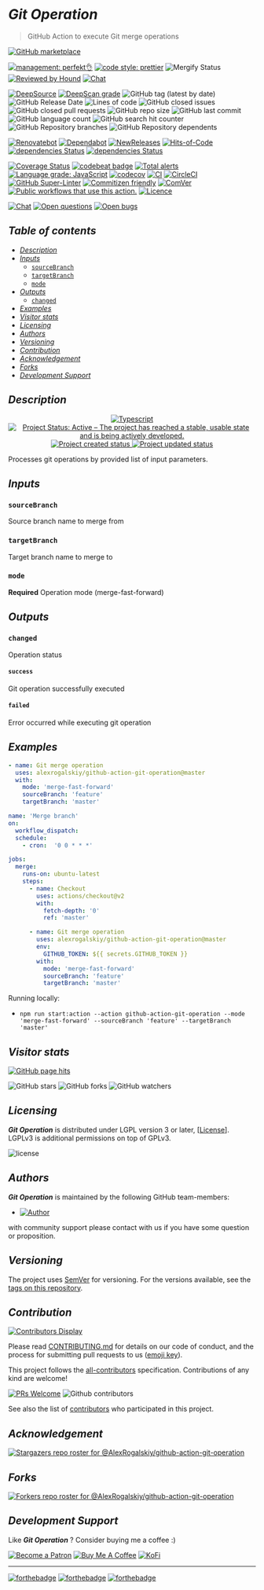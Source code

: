 # *Git Operation*

> GitHub Action to execute Git merge operations

[![GitHub marketplace](https://img.shields.io/badge/marketplacegithub-git--operation-blue?logo=github)](https://github.com/marketplace/actions/git-operation)

[![management: perfekt👌](https://img.shields.io/badge/management-perfekt👌-red.svg)](https://github.com/lekterable/perfekt)
[![code style: prettier](https://img.shields.io/badge/code_style-prettier-ff69b4.svg)](https://github.com/prettier/prettier)
![Mergify Status](https://img.shields.io/endpoint.svg?url=https://gh.mergify.io/badges/AlexRogalskiy/github-action-git-operation)
[![Reviewed by Hound](https://img.shields.io/badge/Reviewed_by-Hound-8E64B0.svg)](https://houndci.com)
[![Chat](https://img.shields.io/badge/chat-discussions-success.svg)](https://github.com/AlexRogalskiy/github-action-git-operation/discussions)

[![DeepSource](https://deepsource.io/gh/AlexRogalskiy/github-action-git-operation.svg/?label=active+issues\&show_trend=true)](https://deepsource.io/gh/AlexRogalskiy/github-action-git-operation/?ref=repository-badge)
[![DeepScan grade](https://deepscan.io/api/teams/11946/projects/16642/branches/361087/badge/grade.svg)](https://deepscan.io/dashboard#view=project\&tid=11946\&pid=16642\&bid=361087)
![GitHub tag (latest by date)](https://img.shields.io/github/v/tag/AlexRogalskiy/github-action-git-operation)
![GitHub Release Date](https://img.shields.io/github/release-date/AlexRogalskiy/github-action-git-operation)
![Lines of code](https://tokei.rs/b1/github/AlexRogalskiy/github-action-git-operation?category=lines)
![GitHub closed issues](https://img.shields.io/github/issues-closed/AlexRogalskiy/github-action-git-operation)
![GitHub closed pull requests](https://img.shields.io/github/issues-pr-closed/AlexRogalskiy/github-action-git-operation)
![GitHub repo size](https://img.shields.io/github/repo-size/AlexRogalskiy/github-action-git-operation)
![GitHub last commit](https://img.shields.io/github/last-commit/AlexRogalskiy/github-action-git-operation)
![GitHub language count](https://img.shields.io/github/languages/count/AlexRogalskiy/github-action-git-operation)
![GitHub search hit counter](https://img.shields.io/github/search/AlexRogalskiy/github-action-git-operation/goto)
![GitHub Repository branches](https://badgen.net/github/branches/AlexRogalskiy/github-action-git-operation)
![GitHub Repository dependents](https://badgen.net/github/dependents-repo/AlexRogalskiy/github-action-git-operation)

[![Renovatebot](https://badgen.net/badge/renovate/enabled/green?cache=300)](https://renovatebot.com/)
[![Dependabot](https://img.shields.io/badge/dependabot-enabled-1f8ceb.svg?style=flat-square)](https://dependabot.com/)
[![NewReleases](https://newreleases.io/badge.svg)](https://newreleases.io/github/AlexRogalskiy/github-action-git-operation)
[![Hits-of-Code](https://hitsofcode.com/github/alexrogalskiy/github-action-git-operation?branch=master)](https://hitsofcode.com/github/alexrogalskiy/github-action-git-operation?branch=master/view?branch=master)
[![dependencies Status](https://status.david-dm.org/gh/AlexRogalskiy/github-action-git-operation.svg)](https://david-dm.org/AlexRogalskiy/github-action-git-operation)
[![dependencies Status](https://status.david-dm.org/gh/AlexRogalskiy/github-action-git-operation.svg)](https://david-dm.org/AlexRogalskiy/github-action-git-operation?type=dev)

[![Coverage Status](https://coveralls.io/repos/github/AlexRogalskiy/github-action-git-operation/badge.svg?branch=master)](https://coveralls.io/github/AlexRogalskiy/github-action-git-operation?branch=master)
[![codebeat badge](https://codebeat.co/badges/012aeba2-d6e1-4b25-be80-1fd1cc71fc8a)](https://codebeat.co/projects/github-com-alexrogalskiy-github-action-git-operation-master)
[![Total alerts](https://img.shields.io/lgtm/alerts/g/AlexRogalskiy/github-action-git-operation.svg?logo=lgtm\&logoWidth=18)](https://lgtm.com/projects/g/AlexRogalskiy/github-action-git-operation/alerts/)
[![Language grade: JavaScript](https://img.shields.io/lgtm/grade/javascript/g/AlexRogalskiy/github-action-git-operation.svg?logo=lgtm\&logoWidth=18)](https://lgtm.com/projects/g/AlexRogalskiy/github-action-git-operation/context:javascript)
[![codecov](https://codecov.io/gh/AlexRogalskiy/github-action-git-operation/branch/master/graph/badge.svg?token=J6AuBQ4c0n)](https://codecov.io/gh/AlexRogalskiy/github-action-git-operation)
[![CI](https://github.com/AlexRogalskiy/github-action-git-operation/workflows/CI/badge.svg)](https://github.com/AlexRogalskiy/github-action-git-operation/actions/workflows/build.yml)
[![CircleCI](https://circleci.com/gh/AlexRogalskiy/github-action-git-operation.svg?style=shield)](https://circleci.com/gh/AlexRogalskiy/github-action-git-operation)
[![GitHub Super-Linter](https://github.com/AlexRogalskiy/github-action-git-operation/workflows/Lint%20Code%20Base/badge.svg)](https://github.com/marketplace/actions/super-linter)
[![Commitizen friendly](https://img.shields.io/badge/commitizen-friendly-brightgreen.svg)](http://commitizen.github.io/cz-cli/)
[![ComVer](https://img.shields.io/badge/ComVer-compliant-brightgreen.svg)][repo]
[![Public workflows that use this action.][total_usages]][search_results]
[![Licence][license_id]][license_content]

[![Chat](https://img.shields.io/badge/chat-discussions-success.svg)](https://github.com/AlexRogalskiy/github-action-git-operation/discussions)
[![Open questions](https://img.shields.io/badge/Open-questions-blue.svg?style=flat-curved)](https://github.com/AlexRogalskiy/github-action-git-operation/labels/question)
[![Open bugs](https://img.shields.io/badge/Open-bugs-red.svg?style=flat-curved)](https://github.com/AlexRogalskiy/github-action-git-operation/labels/bug)

## *Table of contents*

- [*Description*](#description)
- [*Inputs*](#inputs)
  - [`sourceBranch`](#sourcebranch)
  - [`targetBranch`](#targetbranch)
  - [`mode`](#mode)
- [*Outputs*](#outputs)
  - [`changed`](#changed)
- [*Examples*](#examples)
- [*Visitor stats*](#visitor-stats)
- [*Licensing*](#licensing)
- [*Authors*](#authors)
- [*Versioning*](#versioning)
- [*Contribution*](#contribution)
- [*Acknowledgement*](#acknowledgement)
- [*Forks*](#forks)
- [*Development Support*](#development-support)

## *Description*

<p align="center" style="text-align:center;">
    <a href="https://www.typescriptlang.org/">
        <img src="https://img.shields.io/badge/typescript%20-%23323330.svg?&logo=typescript&logoColor=%23F7DF1E" alt="Typescript" />
    </a>
    <a href="https://www.repostatus.org/#active">
        <img src="https://img.shields.io/badge/Project%20Status-Active-brightgreen" alt="Project Status: Active – The project has reached a stable, usable state and is being actively developed." />
    </a>
    <a href="https://badges.pufler.dev">
        <img src="https://badges.pufler.dev/created/AlexRogalskiy/github-action-git-operation" alt="Project created status" />
    </a>
    <a href="https://badges.pufler.dev">
        <img src="https://badges.pufler.dev/updated/AlexRogalskiy/github-action-git-operation" alt="Project updated status" />
    </a>
</p>

Processes git operations by provided list of input parameters.

## *Inputs*

### `sourceBranch`

Source branch name to merge from

### `targetBranch`

Target branch name to merge to

### `mode`

**Required** Operation mode (merge-fast-forward)

## *Outputs*

### `changed`

Operation status

#### `success`

Git operation successfully executed

#### `failed`

Error occurred while executing git operation

## *Examples*

```yml
- name: Git merge operation
  uses: alexrogalskiy/github-action-git-operation@master
  with:
    mode: 'merge-fast-forward'
    sourceBranch: 'feature'
    targetBranch: 'master'
```

```yml
name: 'Merge branch'
on:
  workflow_dispatch:
  schedule:
    - cron:  '0 0 * * *'

jobs:
  merge:
    runs-on: ubuntu-latest
    steps:
      - name: Checkout
        uses: actions/checkout@v2
        with:
          fetch-depth: '0'
          ref: 'master'

      - name: Git merge operation
        uses: alexrogalskiy/github-action-git-operation@master
        env:
          GITHUB_TOKEN: ${{ secrets.GITHUB_TOKEN }}
        with:
          mode: 'merge-fast-forward'
          sourceBranch: 'feature'
          targetBranch: 'master'
```

Running locally:

- `npm run start:action --action github-action-git-operation --mode 'merge-fast-forward' --sourceBranch 'feature' --targetBranch 'master'`

## *Visitor stats*

[![GitHub page hits](https://hits.seeyoufarm.com/api/count/incr/badge.svg?url=https%3A%2F%2Fgithub.com%2FAlexRogalskiy%2Fgithub-action-git-operation\&count_bg=%2379C83D\&title_bg=%23555555\&icon=\&icon_color=%23E7E7E7\&title=hits\&edge_flat=true)](https://hits.seeyoufarm.com)

![GitHub stars](https://img.shields.io/github/stars/AlexRogalskiy/github-action-git-operation?style=social)
![GitHub forks](https://img.shields.io/github/forks/AlexRogalskiy/github-action-git-operation?style=social)
![GitHub watchers](https://img.shields.io/github/watchers/AlexRogalskiy/github-action-git-operation?style=social)

## *Licensing*

***Git Operation*** is distributed under LGPL version 3 or later,
\[[License](https://github.com/AlexRogalskiy/github-action-git-operation/blob/master/LICENSE)]. LGPLv3 is additional
permissions on top of GPLv3.

![license](https://user-images.githubusercontent.com/19885116/48661948-6cf97e80-ea7a-11e8-97e7-b45332a13e49.png)

## *Authors*

***Git Operation*** is maintained by the following GitHub team-members:

- [![Author](https://img.shields.io/badge/author-AlexRogalskiy-FB8F0A)](https://github.com/AlexRogalskiy)

with community support please contact with us if you have some question or proposition.

## *Versioning*

The project uses [SemVer](http://semver.org/) for versioning. For the versions available, see the [tags on
this repository][tags].

## *Contribution*

[![Contributors Display](https://badges.pufler.dev/contributors/AlexRogalskiy/github-action-git-operation?size=50\&padding=5\&bots=true)](https://badges.pufler.dev)

Please read
[CONTRIBUTING.md](https://github.com/AlexRogalskiy/github-action-git-operation/blob/master/.github/CONTRIBUTING.md)
for details on our code of conduct, and the process for submitting pull requests to us
([emoji key](https://allcontributors.org/docs/en/emoji-key)).

This project follows the [all-contributors](https://github.com/all-contributors/all-contributors)
specification. Contributions of any kind are welcome!

[![PRs Welcome](https://img.shields.io/badge/PRs-welcome-brightgreen.svg?style=flat-square)](http://makeapullrequest.com)
![Github contributors](https://img.shields.io/github/all-contributors/AlexRogalskiy/github-action-git-operation)

See also the list of [contributors][contributors] who participated in this project.

## *Acknowledgement*

[![Stargazers repo roster for @AlexRogalskiy/github-action-git-operation](https://reporoster.com/stars/AlexRogalskiy/github-action-git-operation)][stars]

## *Forks*

[![Forkers repo roster for @AlexRogalskiy/github-action-git-operation](https://reporoster.com/forks/AlexRogalskiy/github-action-git-operation)][forkers]

## *Development Support*

Like ***Git Operation*** ? Consider buying me a coffee :)

[![Become a Patron](https://img.shields.io/badge/Become_Patron-Support_me_on_Patreon-blue.svg?style=flat-square\&logo=patreon\&color=e64413)](https://www.patreon.com/alexrogalskiy)
[![Buy Me A Coffee](https://img.shields.io/badge/Donate-Buy%20me%20a%20coffee-yellow.svg?logo=buy%20me%20a%20coffee)](https://www.buymeacoffee.com/AlexRogalskiy)
[![KoFi](https://img.shields.io/badge/Donate-Buy%20me%20a%20coffee-yellow.svg?logo=ko-fi)](https://ko-fi.com/alexrogalskiy)

***

[![forthebadge](https://img.shields.io/badge/made%20with-%20typescript-C1282D.svg?logo=typescript\&style=for-the-badge)](https://www.typescriptlang.org/)
[![forthebadge](https://img.shields.io/badge/powered%20by-%20github-7116FB.svg?logo=github\&style=for-the-badge)](https://github.com/)
[![forthebadge](https://img.shields.io/badge/build%20with-%20%E2%9D%A4-B6FF9B.svg?logo=heart\&style=for-the-badge)](https://forthebadge.com/)

[repo]: https://github.com/AlexRogalskiy/github-action-git-operation

[tags]: https://github.com/AlexRogalskiy/github-action-git-operation/tags

[issues]: https://github.com/AlexRogalskiy/github-action-git-operation/issues

[pulls]: https://github.com/AlexRogalskiy/github-action-git-operation/pulls

[wiki]: https://github.com/AlexRogalskiy/github-action-git-operation/wiki

[stars]: https://github.com/AlexRogalskiy/github-action-git-operation/stargazers

[forkers]: https://github.com/AlexRogalskiy/github-action-git-operation/network/members

[contributors]: https://github.com/AlexRogalskiy/github-action-git-operation/graphs/contributors

[license_id]: https://img.shields.io/github/license/AlexRogalskiy/github-action-git-operation

[license_content]: https://github.com/AlexRogalskiy/github-action-git-operation/blob/master/LICENSE

[total_usages]: https://img.shields.io/endpoint?url=https%3A%2F%2Fapi-git-master.endbug.vercel.app%2Fapi%2Fgithub-actions%2Fused-by%3Faction%3DAlexRogalskiy%2Fgithub-action-git-operation%26badge%3Dtrue

[search_results]: https://github.com/search?o=desc&q=AlexRogalskiy/github-action-git-operation+path%3A.github%2Fworkflows+language%3AYAML&s=&type=Code
